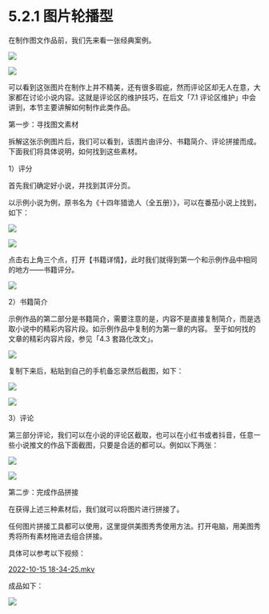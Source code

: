 # 5.2.1 图片轮播型

在制作图文作品前，我们先来看一张经典案例。

![](img/30d7aabdc03445f56b7f49b6ddb5badd.png)

![](img/a408246e6fcc8b68dc3cbd4770af9555.png)

可以看到这张图片在制作上并不精美，还有很多瑕疵，然而评论区却无人在意，大家都在讨论小说内容。这就是评论区的维护技巧，在后文「7.1 评论区维护」中会讲到，本节主要讲解如何制作此类作品。

第一步：寻找图文素材

拆解这张示例图片后，我们可以看到，该图片由评分、书籍简介、评论拼接而成。下面我们将具体说明，如何找到这些素材。

1）评分

首先我们确定好小说，并找到其评分页。

以示例小说为例，原书名为《十四年猎诡人（全五册）》，可以在番茄小说上找到，如下：

![](img/915fb6adeff83596ad758404fbf65e6f.png)

![](img/8e6259a362ff42f79991fc3fb65094aa.png)

点击右上角三个点，打开【书籍详情】，此时我们就得到第一个和示例作品中相同的地方——书籍评分。

![](img/3d4c16de34a0320cfdef4f508cf33466.png)

2）书籍简介

示例作品的第二部分是书籍简介，需要注意的是，内容不是直接复制简介，而是选取小说中的精彩内容片段。如示例作品中复制的为第一章的内容。 至于如何找的文章的精彩内容片段，参见「4.3 套路化改文」。

![](img/471b28166e1999ba8b2683ba501230c5.png)

复制下来后，粘贴到自己的手机备忘录然后截图，如下：

![](img/38c30407f52fa06d9ff7d2749f5d4bbe.png)

![](img/5bc143a7068bf59fa7396e1fc405a815.png)

3）评论

第三部分评论，我们可以在小说的评论区截取，也可以在小红书或者抖音，任意一些小说推文的作品下面截图，只要是合适的都可以。例如以下两张：

![](img/fd1ce592ac936d7d4ba99b9d5114ed0e.png)

![](img/9eef09f12ccf641a617580c3dca01df6.png)

第二步：完成作品拼接

在获得上述三种素材后，我们就可以将图片进行拼接了。

任何图片拼接工具都可以使用，这里提供美图秀秀使用方法。打开电脑，用美图秀秀将所有素材拖进去组合拼接。

具体可以参考以下视频：

[2022-10-15 18-34-25.mkv](https://search01.shengcaiyoushu.com/upload/doc/IASDdPTG3oPX6ixNb32cM39LnFg/OQSibaw8qoYP4ixqTpScfW2VnYd)

成品如下：

![](img/1002112ae4160e9bbdf580612e1b4708.png)